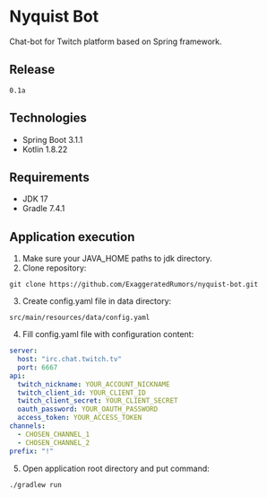 # Nyquist Bot

Chat-bot for Twitch platform based on Spring framework.

## Release

`
0.1a
`

## Technologies

- Spring Boot 3.1.1
- Kotlin 1.8.22

## Requirements

- JDK 17
- Gradle 7.4.1

## Application execution

1. Make sure your JAVA_HOME paths to jdk directory.
2. Clone repository:
```
git clone https://github.com/ExaggeratedRumors/nyquist-bot.git
```
3. Create config.yaml file in data directory:
```
src/main/resources/data/config.yaml
```
4. Fill config.yaml file with configuration content:
```yaml
server:
  host: "irc.chat.twitch.tv"
  port: 6667
api:
  twitch_nickname: YOUR_ACCOUNT_NICKNAME
  twitch_client_id: YOUR_CLIENT_ID
  twitch_client_secret: YOUR_CLIENT_SECRET
  oauth_password: YOUR_OAUTH_PASSWORD
  access_token: YOUR_ACCESS_TOKEN
channels:
  - CHOSEN_CHANNEL_1
  - CHOSEN_CHANNEL_2
prefix: "!"
```
5. Open application root directory and put command:
```
./gradlew run
```